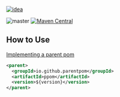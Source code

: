 [![idea](https://www.elegantobjects.org/intellij-idea.svg)](https://www.jetbrains.com/idea/)

![master](https://github.com/parentpom/ppom/workflows/build/badge.svg)
[![Maven Central](https://img.shields.io/maven-central/v/io.github.parentpom/ppom?label=version)](https://repo1.maven.org/maven2/io/github/parentpom/ppom/)

## How to Use

[Implementing a parent pom](https://maven.apache.org/guides/introduction/introduction-to-the-pom.html)

```xml
<parent>
  <groupId>io.github.parentpom</groupId>
  <artifactId>ppom</artifactId>
  <version>${version}</version>
</parent>
```
